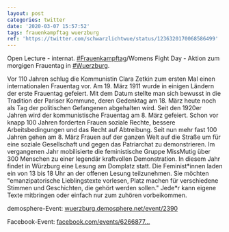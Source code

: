 ```yaml
---
layout: post
categories: twitter
date: '2020-03-07 15:57:52'
tags: frauenkampftag wuerzburg
ref: 'https://twitter.com/schwarzlichtwue/status/1236320170068586499'
---
```

Open Lecture - internat. [#Frauenkampftag](/t/frauenkampftag)/Womens Fight Day - Aktion zum morgigen Frauentag in [#Wuerzburg](/t/wuerzburg).



Vor 110 Jahren schlug die Kommunistin Clara Zetkin zum ersten Mal einen internationalen Frauentag vor. Am 19. März 1911 wurde in einigen Ländern der erste Frauentag gefeiert.
Mit dem Datum stellte man sich bewusst in die Tradition der Pariser Kommune, deren Gedenktag am 18. März heute noch als Tag der politischen Gefangenen abgehalten wird.
Seit den 1920er Jahren wird der kommunistische Frauentag am 8. März gefeiert. Schon vor knapp 100 Jahren forderten Frauen soziale Rechte, bessere Arbeitsbedingungen und das Recht auf Abtreibung.
Seit nun mehr fast 100 Jahren gehen am 8. März Frauen auf der ganzen Welt auf die Straße um für eine soziale Gesellschaft und gegen das Patriarchat zu demonstrieren.
Im vergangenen Jahr mobilisierte die feministische Gruppe MissMutig über 300 Menschen zu einer legendär kraftvollen Demonstration. In diesem Jahr findet in Würzburg eine Lesung am Domplatz statt.
Die Feminist\*innen laden ein von 13 bis 18 Uhr an der offenen Lesung teilzunehmen. Sie möchten "emanzipatorische Lieblingstexte vorlesen, Platz machen für verschiedene Stimmen und Geschichten, die gehört werden sollen."
Jede\*r kann eigene Texte mitbringen oder einfach nur zum zuhören vorbeikommen.



demosphere-Event: [wuerzburg.demosphere.net/event/2390](https://wuerzburg.demosphere.net/event/2390)



Facebook-Event: [facebook.com/events/6266877…](https://www.facebook.com/events/626687791423838)